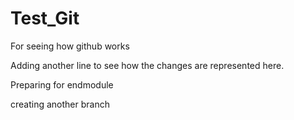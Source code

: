 # Test_Git
For seeing how github works

Adding another line to see how the changes are represented here.

Preparing for endmodule

creating another branch

